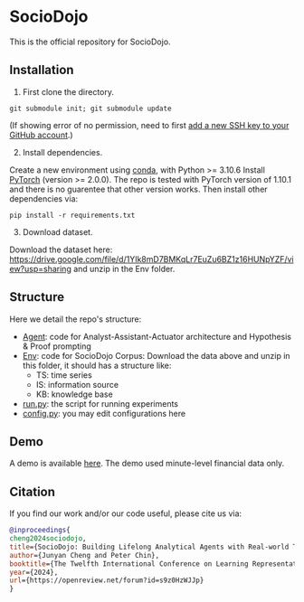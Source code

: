 # SocioDojo

This is the official repository for SocioDojo.



## Installation

1. First clone the directory. 

```code
git submodule init; git submodule update
```
(If showing error of no permission, need to first [add a new SSH key to your GitHub account](https://docs.github.com/en/authentication/connecting-to-github-with-ssh/adding-a-new-ssh-key-to-your-github-account).)

2. Install dependencies.

Create a new environment using [conda](https://docs.conda.io/en/latest/miniconda.html), with Python >= 3.10.6 Install [PyTorch](https://pytorch.org/) (version >= 2.0.0). The repo is tested with PyTorch version of 1.10.1 and there is no guarentee that other version works. Then install other dependencies via:
```code
pip install -r requirements.txt
```

3. Download dataset.

Download the dataset here: https://drive.google.com/file/d/1YIk8mD7BMKqLr7EuZu6BZ1z16HUNpYZF/view?usp=sharing and unzip in the Env folder.




## Structure

Here we detail the repo's structure:
- [Agent](https://github.com/chengjunyan1/SocioDojo/tree/main/Agent): code for Analyst-Assistant-Actuator architecture and Hypothesis & Proof prompting
- [Env](https://github.com/chengjunyan1/SocioDojo/tree/main/Env): code for SocioDojo Corpus: Download the data above and unzip in this folder, it should has a structure like:
  - TS: time series
  - IS: information source
  - KB: knowledge base
- [run.py](https://github.com/chengjunyan1/SocioDojo/blob/main/run.py): the script for running experiments
- [config.py](https://github.com/chengjunyan1/SocioDojo/blob/main/config.py): you may edit configurations here


## Demo 

A demo is available [here](https://gam-gray.vercel.app/). The demo used minute-level financial data only.


## Citation
If you find our work and/or our code useful, please cite us via:

```bibtex
@inproceedings{
cheng2024sociodojo,
title={SocioDojo: Building Lifelong Analytical Agents with Real-world Text and Time Series},
author={Junyan Cheng and Peter Chin},
booktitle={The Twelfth International Conference on Learning Representations},
year={2024},
url={https://openreview.net/forum?id=s9z0HzWJJp}
}
```
